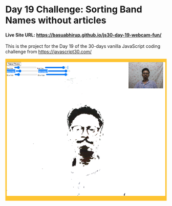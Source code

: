 # Day 19 Challenge: Sorting Band Names without articles

#### Live Site URL: https://basuabhirup.github.io/js30-day-19-webcam-fun/

This is the project for the Day 19 of the 30-days vanilla JavaScript coding challenge from https://javascript30.com/


![Screenshot of the completed Project](./screenshot-day19.png)
